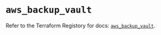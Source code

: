 # `aws_backup_vault`

Refer to the Terraform Registory for docs: [`aws_backup_vault`](https://registry.terraform.io/providers/hashicorp/aws/5.23.0/docs/resources/backup_vault).
